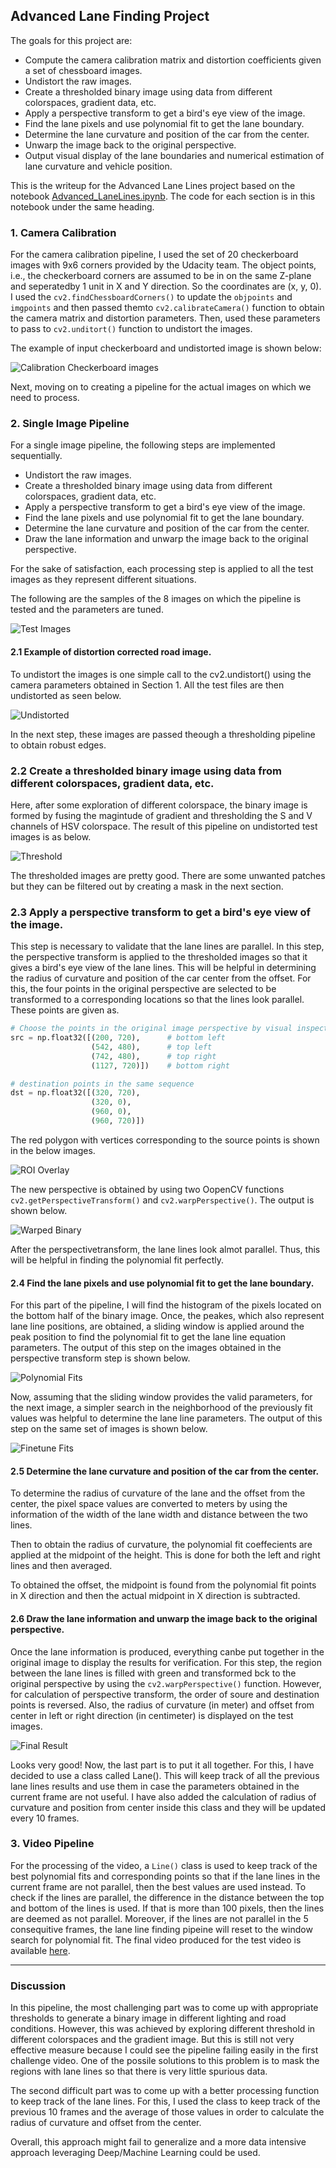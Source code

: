
## Advanced Lane Finding Project

The goals for this project are:

- Compute the camera calibration matrix and distortion coefficients given a set of chessboard images.
- Undistort the raw images.
- Create a thresholded binary image using data from different colorspaces, gradient data, etc.
- Apply a perspective transform to get a bird's eye view of the image.
- Find the lane pixels and use polynomial fit to get the lane boundary.
- Determine the lane curvature and position of the car from the center.
- Unwarp the image back to the original perspective.
- Output visual display of the lane boundaries and numerical estimation of lane curvature and vehicle position.

This is the writeup for the Advanced Lane Lines project based on the notebook [Advanced_LaneLines.ipynb](./Advanced_LaneFinding.ipynb). The code for each section is in this notebook under the same heading.

### 1. Camera Calibration
For the camera calibration pipeline, I used the set of 20 checkerboard images with 9x6 corners provided by the Udacity team. The object points, i.e., the checkerboard corners are assumed to be in on the same Z-plane and seperatedby 1 unit in X and Y direction. So the coordinates are (x, y, 0). I used the `cv2.findChessboardCorners()` to update the `objpoints` and `imgpoints` and then passed themto `cv2.calibrateCamera()` function to obtain the camera matrix and distortion parameters. Then, used these parameters to pass to `cv2.unditort()` function to undistort the images.

The example of input checkerboard and undistorted image is shown below:

![Calibration Checkerboard images](./output_images/output_4_0.png)



Next, moving on to creating a pipeline for the actual images on which we need to process.

### 2. Single Image Pipeline

For a single image pipeline, the following steps are implemented sequentially.

- Undistort the raw images.
- Create a thresholded binary image using data from different colorspaces, gradient data, etc.
- Apply a perspective transform to get a bird's eye view of the image.
- Find the lane pixels and use polynomial fit to get the lane boundary.
- Determine the lane curvature and position of the car from the center.
- Draw the lane information and unwarp the image back to the original perspective.

For the sake of satisfaction, each processing step is applied to all the test images as they represent different situations.

The following are the samples of the 8 images on which the pipeline is tested and the parameters are tuned.

![Test Images](./output_images/output_8_0.png)


#### 2.1 Example of distortion corrected road image.

To undistort the images is one simple call to the cv2.undistort() using the camera parameters obtained in Section 1. All the test files are then undistorted as seen below.

![Undistorted](./output_images/output_10_0.png)

In the next step, these images are passed theough a thresholding pipeline to obtain robust edges.

### 2.2 Create a thresholded binary image using data from different colorspaces, gradient data, etc.

Here, after some exploration of different colorspace, the binary image is formed by fusing the magintude of gradient and thresholding the S and V channels of HSV colorspace. The result of this pipeline on undistorted test images is as below.

![Threshold](./output_images/output_12_0.png)


The thresholded images are pretty good. There are some unwanted patches but they can be filtered out by creating a mask in the next section.

### 2.3 Apply a perspective transform to get a bird's eye view of the image.

This step is necessary to validate that the lane lines are parallel. In this step, the perspective transform is applied to the thresholded images so that it gives a bird's eye view of the lane lines. This will be helpful in determining the radius of curvature and position of the car center from the offset. For this, the four points in the original perspective are selected to be transformed to a corresponding locations so that the lines look parallel. These points are given as.


```python
# Choose the points in the original image perspective by visual inspection
src = np.float32([(200, 720),      # bottom left
                  (542, 480),      # top left
                  (742, 480),      # top right
                  (1127, 720)])    # bottom right

# destination points in the same sequence
dst = np.float32([(320, 720),
                  (320, 0),
                  (960, 0),
                  (960, 720)])
```

The red polygon with vertices corresponding to the source points is shown in the below images.

![ROI Overlay](./output_images/output_15_0.png)

The new perspective is obtained by using two OopenCV functions `cv2.getPerspectiveTransform()` and `cv2.warpPerspective()`. The output is shown below.

![Warped Binary](./output_images/output_16_0.png)


After the perspectivetransform, the lane lines look almot parallel. Thus, this will be helpful in finding the polynomial fit perfectly.

#### 2.4 Find the lane pixels and use polynomial fit to get the lane boundary.

For this part of the pipeline, I will find the histogram of the pixels located on the bottom half of the binary image. Once, the peakes, which also represent lane line positions, are obtained, a sliding window is applied around the peak position to find the polynomial fit to get the lane line equation parameters. The output of this step on the images obtained in the perspective transform step is shown below.

![Polynomial Fits](./output_images/output_20_0.png)


Now, assuming that the sliding window provides the valid parameters, for the next image, a simpler search in the neighborhood of the previously fit values was helpful to determine the lane line parameters. The output of this step on the same set of images is shown below.


![Finetune Fits](./output_images/output_23_0.png)

#### 2.5 Determine the lane curvature and position of the car from the center.

To determine the radius of curvature of the lane and the offset from the center, the pixel space values are converted to meters by using the information of the width of the lane width and distance between the two lines. 

Then to obtain the radius of curvature, the polynomial fit coeffecients are applied at the midpoint of the height. This is done for both the left and right lines and then averaged.

To obtained the offset, the midpoint is found from the polynomial fit points in X direction and then the actual midpoint in X direction is subtracted.

#### 2.6 Draw the lane information and unwarp the image back to the original perspective.

Once the lane information is produced, everything canbe put together in the original image to display the results for verification. For this step, the region between the lane lines is filled with green and transformed bck to the original perspective by using the `cv2.warpPerspective()` function. However, for calculation of perspective transform, the order of soure and destination points is reversed. Also, the radius of curvature (in meter) and offset from center in left or right direction (in centimeter) is displayed on the test images.

![Final Result](./output_images/output_27_0.png)


Looks very good! Now, the last part is to put it all together. For this, I have decided to use a class called Lane(). This will keep track of all the previous lane lines results and use them in case the parameters obtained in the current frame are not useful. I have also added the calculation of radius of curvature and position from center inside this class and they will be updated every 10 frames.

### 3. Video Pipeline

For the processing of the video, a `Line()` class is used to keep track of the best polynomial fits and corresponding points so that if the lane lines in the current frame are not parallel, then the best values are used instead. To check if the lines are parallel, the difference in the distance between the top and bottom of the lines is used. If that is more than 100 pixels, then the lines are deemed as not parallel. Moreover, if the lines are not parallel in the 5 consequitive frames, the lane line finding pipeine will reset to the window search for polynomial fit. The final video produced for the test video is available [here](./project_video_output.mp4).

---

### Discussion


In this pipeline, the most challenging part was to come up with appropriate thresholds to generate a binary image in different lighting and road conditions. However, this was achieved by exploring different threshold in different colorspaces and the gradient image. But this is still not very effective measure because I could see the pipeline failing easily in the first challenge video. One of the possile solutions to this problem is to mask the regions with lane lines so that there is very little spurious data. 

The second difficult part was to come up with a better processing function to keep track of the lane lines. For this, I used the class to keep track of the previous 10 frames and the average of those values in order to calculate the radius of curvature and offset from the center.

Overall, this approach might fail to generalize and a more data intensive approach leveraging Deep/Machine Learning could be used.
